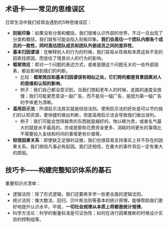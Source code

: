 
## 术语卡——常见的思维误区
日常生活中我们经常会遇到的5种思维误区：
- **刻板印象**：如果没有分类和概括，我们很难认识外部的世界。不过一旦出现了分类和概括，我们就有可能会陷入刻板印象。**我们会高估一个团队内部各个成员的一致性，同时高估团队成员和团队外部成员之间的差异性**。
- **基本归因谬误**：在解释别人的行为的时候，我们容易从性格和本质这些不变的因素找原因，而低估了情景对人的行为的影响。
- **框架效应**：即对一个问题的表述方式，或者是跟这个问题无关的一些外部因素，都会影响到我们的判断。
	- 比较：**框架效应和基本归因谬误有相似之处，它们将的都是背景因素对人的思维和认知的影响**。
	- 例子：我们自己都没意识到，当我们想起老年人的时候，走路的速度会放慢；我们可能更愿意读一副广告，而不是另一幅广告，是因为第一幅广告的字体更为清晰。
- **滥用启示法**：所谓启示法其实就是经验法则。使用启示法的好处是可以节约我们的认知资源，更快捷的做出判断，但是滥用启示法会导致我们做出误判。
	- 例子：我们可能会觉得越贵的东西就是越好的，物以稀为贵，或者名气最大的就是水平最高的。亦或是那些花费资金更多、消耗时间更长的事情比不需要投入金钱和时间的事情更有价值等。
- **轻信因果关系**：即使缺乏足够的证据，我们也很容易支持事实上并不存在的因果关系。我们相信凡事必有起因。我们还相信，在重大的事件背后一定有重大的原因。

## 技巧卡——构建完整知识体系的基石
重要知识点清单：
- 逻辑法则：除了形式逻辑，我们还要再多学一些更全面的逻辑法则。
- 统计法则：像大数法、回归、贝叶斯法则等基本的统计原理，能够帮助我们更好地提升认识水平。毕竟，**一切社会规律从本质上将都是统计规律**。
- 科学方法论：科学的衡量标准是可证伪性；如何在进行因果推断的时候设计实验的控制组等。